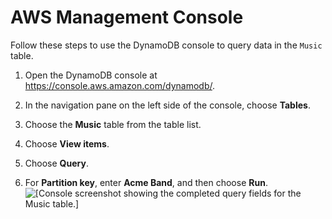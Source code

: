 # AWS Management Console<a name="getting-started-step-5-Console"></a>

Follow these steps to use the DynamoDB console to query data in the `Music` table\.

1. Open the DynamoDB console at [https://console\.aws\.amazon\.com/dynamodb/](https://console.aws.amazon.com/dynamodb/)\.

1. In the navigation pane on the left side of the console, choose **Tables**\.

1. Choose the **Music** table from the table list\.

1. Choose **View items**\.

1. Choose **Query**\.

1. For **Partition key**, enter **Acme Band**, and then choose **Run**\.  
![\[Console screenshot showing the completed query fields for the Music table.\]](http://docs.aws.amazon.com/amazondynamodb/latest/developerguide/images/GettingStarted/QueryClickSearch.png)